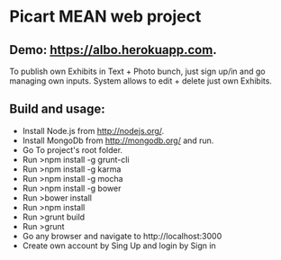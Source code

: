 # Picart MEAN web project

## Demo: https://albo.herokuapp.com.
To publish own Exhibits in Text + Photo bunch, just sign up/in and go managing own inputs.
System allows to edit + delete just own Exhibits.

## Build and usage:
* Install Node.js from http://nodejs.org/.
* Install MongoDb from http://mongodb.org/ and run.
* Go To project's root folder.
* Run >npm install -g grunt-cli
* Run >npm install -g karma
* Run >npm install -g mocha
* Run >npm install -g bower
* Run >bower install
* Run >npm install
* Run >grunt build
* Run >grunt
* Go any browser and navigate to http://localhost:3000
* Create own account by Sing Up and login by Sign in

